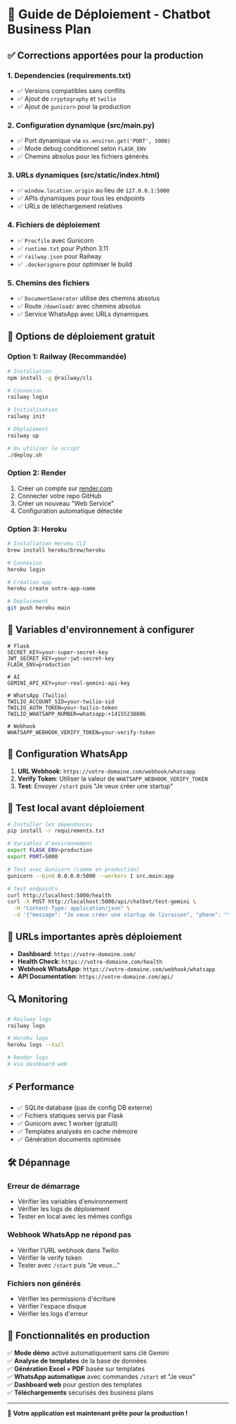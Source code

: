 # 🚀 Guide de Déploiement - Chatbot Business Plan

## ✅ Corrections apportées pour la production

### 1. **Dependencies (requirements.txt)**
- ✅ Versions compatibles sans conflits
- ✅ Ajout de `cryptography` et `twilio`
- ✅ Ajout de `gunicorn` pour la production

### 2. **Configuration dynamique (src/main.py)**
- ✅ Port dynamique via `os.environ.get('PORT', 5000)`
- ✅ Mode debug conditionnel selon `FLASK_ENV`
- ✅ Chemins absolus pour les fichiers générés

### 3. **URLs dynamiques (src/static/index.html)**
- ✅ `window.location.origin` au lieu de `127.0.0.1:5000`
- ✅ APIs dynamiques pour tous les endpoints
- ✅ URLs de téléchargement relatives

### 4. **Fichiers de déploiement**
- ✅ `Procfile` avec Gunicorn
- ✅ `runtime.txt` pour Python 3.11
- ✅ `railway.json` pour Railway
- ✅ `.dockerignore` pour optimiser le build

### 5. **Chemins des fichiers**
- ✅ `DocumentGenerator` utilise des chemins absolus
- ✅ Route `/download/` avec chemins absolus
- ✅ Service WhatsApp avec URLs dynamiques

## 🚀 Options de déploiement gratuit

### Option 1: Railway (Recommandée)
```bash
# Installation
npm install -g @railway/cli

# Connexion
railway login

# Initialisation
railway init

# Déploiement
railway up

# Ou utiliser le script
./deploy.sh
```

### Option 2: Render
1. Créer un compte sur [render.com](https://render.com)
2. Connecter votre repo GitHub
3. Créer un nouveau "Web Service"
4. Configuration automatique détectée

### Option 3: Heroku
```bash
# Installation Heroku CLI
brew install heroku/brew/heroku

# Connexion
heroku login

# Création app
heroku create votre-app-name

# Déploiement
git push heroku main
```

## 🔧 Variables d'environnement à configurer

```env
# Flask
SECRET_KEY=your-super-secret-key
JWT_SECRET_KEY=your-jwt-secret-key
FLASK_ENV=production

# AI
GEMINI_API_KEY=your-real-gemini-api-key

# WhatsApp (Twilio)
TWILIO_ACCOUNT_SID=your-twilio-sid
TWILIO_AUTH_TOKEN=your-twilio-token
TWILIO_WHATSAPP_NUMBER=whatsapp:+14155238886

# Webhook
WHATSAPP_WEBHOOK_VERIFY_TOKEN=your-verify-token
```

## 📱 Configuration WhatsApp

1. **URL Webhook**: `https://votre-domaine.com/webhook/whatsapp`
2. **Verify Token**: Utiliser la valeur de `WHATSAPP_WEBHOOK_VERIFY_TOKEN`
3. **Test**: Envoyer `/start` puis "Je veux créer une startup"

## 🧪 Test local avant déploiement

```bash
# Installer les dépendances
pip install -r requirements.txt

# Variables d'environnement
export FLASK_ENV=production
export PORT=5000

# Test avec Gunicorn (comme en production)
gunicorn --bind 0.0.0.0:5000 --workers 1 src.main:app

# Test endpoints
curl http://localhost:5000/health
curl -X POST http://localhost:5000/api/chatbot/test-gemini \
  -H "Content-Type: application/json" \
  -d '{"message": "Je veux créer une startup de livraison", "phone": "test"}'
```

## 🎯 URLs importantes après déploiement

- **Dashboard**: `https://votre-domaine.com/`
- **Health Check**: `https://votre-domaine.com/health`
- **Webhook WhatsApp**: `https://votre-domaine.com/webhook/whatsapp`
- **API Documentation**: `https://votre-domaine.com/api/`

## 🔍 Monitoring

```bash
# Railway logs
railway logs

# Heroku logs
heroku logs --tail

# Render logs
# Via dashboard web
```

## ⚡ Performance

- ✅ SQLite database (pas de config DB externe)
- ✅ Fichiers statiques servis par Flask
- ✅ Gunicorn avec 1 worker (gratuit)
- ✅ Templates analysés en cache mémoire
- ✅ Génération documents optimisée

## 🛠️ Dépannage

### Erreur de démarrage
- Vérifier les variables d'environnement
- Vérifier les logs de déploiement
- Tester en local avec les mêmes configs

### Webhook WhatsApp ne répond pas
- Vérifier l'URL webhook dans Twilio
- Vérifier le verify token
- Tester avec `/start` puis "Je veux..."

### Fichiers non générés
- Vérifier les permissions d'écriture
- Vérifier l'espace disque
- Vérifier les logs d'erreur

## 🎉 Fonctionnalités en production

✅ **Mode démo** activé automatiquement sans clé Gemini  
✅ **Analyse de templates** de la base de données  
✅ **Génération Excel + PDF** basée sur templates  
✅ **WhatsApp automatique** avec commandes `/start` et "Je veux"  
✅ **Dashboard web** pour gestion des templates  
✅ **Téléchargements** sécurisés des business plans  

---

🚀 **Votre application est maintenant prête pour la production !** 